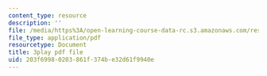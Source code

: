 ```yaml
---
content_type: resource
description: ''
file: /media/https%3A/open-learning-course-data-rc.s3.amazonaws.com/res-6-006-video-demonstrations-in-lasers-and-optics-spring-2008/203f69980203861f374be32d61f9940e_LixwAXsN8vg.pdf
file_type: application/pdf
resourcetype: Document
title: 3play pdf file
uid: 203f6998-0203-861f-374b-e32d61f9940e
---
```


